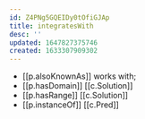 ```yaml
---
id: Z4PNg5GQEIDy0tOfiGJAp
title: integratesWith
desc: ''
updated: 1647827375746
created: 1633307909302
---
```




- [[p.alsoKnownAs]] works with;
- [[p.hasDomain]] [[c.Solution]]
- [[p.hasRange]] [[c.Solution]]
- [[p.instanceOf]] [[c.Pred]] 
